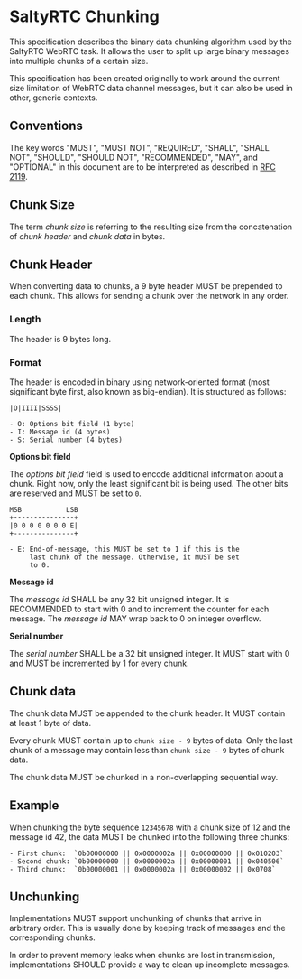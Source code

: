 # SaltyRTC Chunking

This specification describes the binary data chunking algorithm used by
the SaltyRTC WebRTC task. It allows the user to split up large binary
messages into multiple chunks of a certain size.

This specification has been created originally to work around the
current size limitation of WebRTC data channel messages, but it can also
be used in other, generic contexts.

## Conventions

The key words "MUST", "MUST NOT", "REQUIRED", "SHALL", "SHALL NOT",
"SHOULD", "SHOULD NOT", "RECOMMENDED", "MAY", and "OPTIONAL" in this
document are to be interpreted as described in
[RFC 2119](https://tools.ietf.org/html/rfc2119).

## Chunk Size

The term *chunk size* is referring to the resulting size from the
concatenation of *chunk header* and *chunk data* in bytes.

## Chunk Header

When converting data to chunks, a 9 byte header MUST be prepended to
each chunk. This allows for sending a chunk over the network in any
order.

### Length

The header is 9 bytes long.

### Format

The header is encoded in binary using network-oriented format (most
significant byte first, also known as big-endian). It is structured as
follows:

    |O|IIII|SSSS|

    - O: Options bit field (1 byte)
    - I: Message id (4 bytes)
    - S: Serial number (4 bytes)

**Options bit field**

The *options bit field* field is used to encode additional information
about a chunk. Right now, only the least significant bit is being used.
The other bits are reserved and MUST be set to `0`.

    MSB           LSB
    +---------------+
    |0 0 0 0 0 0 0 E|
    +---------------+

    - E: End-of-message, this MUST be set to 1 if this is the
         last chunk of the message. Otherwise, it MUST be set
         to 0.

**Message id**

The *message id* SHALL be any 32 bit unsigned integer. It is RECOMMENDED
to start with 0 and to increment the counter for each message. The
*message id* MAY wrap back to 0 on integer overflow.

**Serial number**

The *serial number* SHALL be a 32 bit unsigned integer. It MUST start
with 0 and MUST be incremented by 1 for every chunk.

## Chunk data

The chunk data MUST be appended to the chunk header. It MUST contain at
least 1 byte of data.

Every chunk MUST contain up to `chunk size - 9` bytes of data. Only the
last chunk of a message may contain less than `chunk size - 9` bytes of
chunk data.

The chunk data MUST be chunked in a non-overlapping sequential way.

## Example

When chunking the byte sequence `12345678` with a chunk size of 12 and
the message id 42, the data MUST be chunked into the following three
chunks:

    - First chunk:  `0b00000000 || 0x0000002a || 0x00000000 || 0x010203`
    - Second chunk: `0b00000000 || 0x0000002a || 0x00000001 || 0x040506`
    - Third chunk:  `0b00000001 || 0x0000002a || 0x00000002 || 0x0708`

## Unchunking

Implementations MUST support unchunking of chunks that arrive in arbitrary
order. This is usually done by keeping track of messages and the corresponding
chunks.

In order to prevent memory leaks when chunks are lost in transmission,
implementations SHOULD provide a way to clean up incomplete messages.
